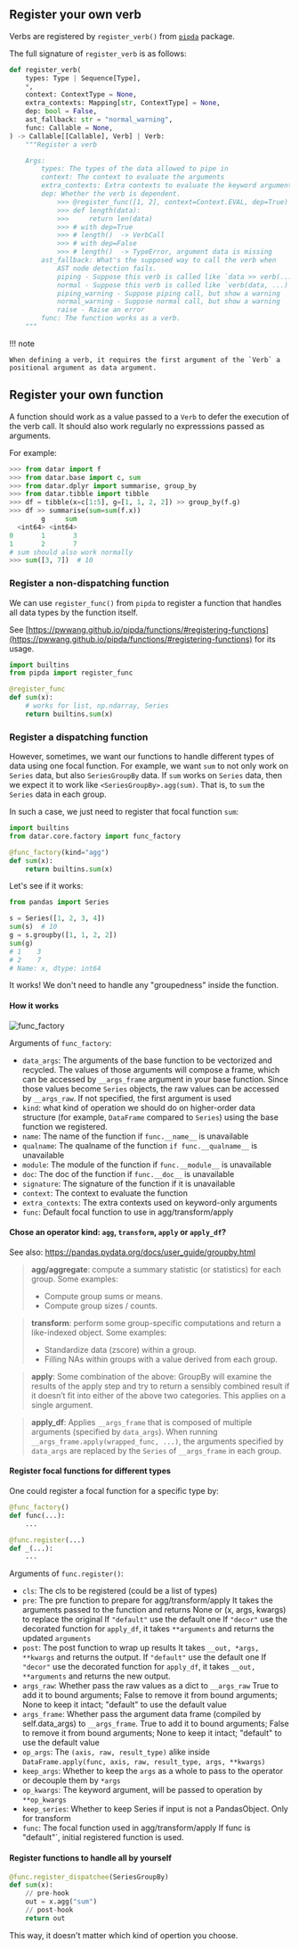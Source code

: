 ## Register your own verb

Verbs are registered by `register_verb()` from [`pipda`][1] package.

The full signature of `register_verb` is as follows:

```python
def register_verb(
    types: Type | Sequence[Type],
    *,
    context: ContextType = None,
    extra_contexts: Mapping[str, ContextType] = None,
    dep: bool = False,
    ast_fallback: str = "normal_warning",
    func: Callable = None,
) -> Callable[[Callable], Verb] | Verb:
    """Register a verb

    Args:
        types: The types of the data allowed to pipe in
        context: The context to evaluate the arguments
        extra_contexts: Extra contexts to evaluate the keyword arguments
        dep: Whether the verb is dependent.
            >>> @register_func([1, 2], context=Context.EVAL, dep=True)
            >>> def length(data):
            >>>     return len(data)
            >>> # with dep=True
            >>> # length()  -> VerbCall
            >>> # with dep=False
            >>> # length()  -> TypeError, argument data is missing
        ast_fallback: What's the supposed way to call the verb when
            AST node detection fails.
            piping - Suppose this verb is called like `data >> verb(...)`
            normal - Suppose this verb is called like `verb(data, ...)`
            piping_warning - Suppose piping call, but show a warning
            normal_warning - Suppose normal call, but show a warning
            raise - Raise an error
        func: The function works as a verb.
    """
```

!!! note

    When defining a verb, it requires the first argument of the `Verb` a positional argument as data argument.


## Register your own function

A function should work as a value passed to a `Verb` to defer the execution of the verb call. It should also work regularly no expresssions passed as arguments.

For example:

```python
>>> from datar import f
>>> from datar.base import c, sum
>>> from datar.dplyr import summarise, group_by
>>> from datar.tibble import tibble
>>> df = tibble(x=c[1:5], g=[1, 1, 2, 2]) >> group_by(f.g)
>>> df >> summarise(sum=sum(f.x))
        g     sum
  <int64> <int64>
0       1       3
1       2       7
# sum should also work normally
>>> sum([3, 7])  # 10
```

### Register a non-dispatching function

We can use `register_func()` from `pipda` to register a function that handles all
data types by the function itself.

See [https://pwwang.github.io/pipda/functions/#registering-functions](https://pwwang.github.io/pipda/functions/#registering-functions) for its usage.

```python
import builtins
from pipda import register_func

@register_func
def sum(x):
    # works for list, np.ndarray, Series
    return builtins.sum(x)
```

### Register a dispatching function

However, sometimes, we want our functions to handle different types of data using
one focal function. For example, we want `sum` to not only work on `Series` data, but also `SeriesGroupBy` data. If `sum` works on `Series` data, then we expect it to work like `<SeriesGroupBy>.agg(sum)`. That is, to `sum` the `Series` data in each group.

In such a case, we just need to register that focal function `sum`:

```python
import builtins
from datar.core.factory import func_factory

@func_factory(kind="agg")
def sum(x):
    return builtins.sum(x)
```

Let's see if it works:

```python
from pandas import Series

s = Series([1, 2, 3, 4])
sum(s)  # 10
g = s.groupby([1, 1, 2, 2])
sum(g)
# 1    3
# 2    7
# Name: x, dtype: int64
```

It works! We don't need to handle any "groupedness" inside the function.

#### How it works

![func_factory](./func_factory.png)

Arguments of `func_factory`:

- `data_args`: The arguments of the base function to be vectorized and
    recycled.
    The values of those arguments will compose a frame,
    which can be accessed by `__args_frame` argument in your
    base function. Since those values become `Series` objects,
    the raw values can be accessed by `__args_raw`.
    If not specified, the first argument is used
- `kind`: what kind of operation we should do on higher-order data structure
    (for example, `DataFrame` compared to `Series`)
    using the base function we registered.
- `name`: The name of the function if `func.__name__` is unavailable
- `qualname`: The qualname of the function `if func.__qualname__` is
    unavailable
- `module`: The module of the function if `func.__module__` is unavailable
- `doc`: The doc of the function if `func.__doc__` is unavailable
- `signature`: The signature of the function if it is unavailable
- `context`: The context to evaluate the function
- `extra_contexts`: The extra contexts used on keyword-only arguments
- `func`: Default focal function to use in agg/transform/apply

#### Chose an operator kind: `agg`, `transform`, `apply` or `apply_df`?

See also: https://pandas.pydata.org/docs/user_guide/groupby.html

> **agg/aggregate**: compute a summary statistic (or statistics) for each group. Some examples:
> - Compute group sums or means.
> - Compute group sizes / counts.

> **transform**: perform some group-specific computations and return a like-indexed object. Some examples:
> - Standardize data (zscore) within a group.
> - Filling NAs within groups with a value derived from each group.

> **apply**: Some combination of the above: GroupBy will examine the results of the apply step and try to return a sensibly combined result if it doesn’t fit into either of the above two categories. This applies on a single argument.

> **apply_df**: Applies `__args_frame` that is composed of multiple arguments (specified by `data_args`). When running `__args_frame.apply(wrapped_func, ...)`, the arguments specified by `data_args` are replaced by the `Series` of `__args_frame` in each group.

#### Register focal functions for different types

One could register a focal function for a specific type by:

```python
@func_factory()
def func(...):
    ...

@func.register(...)
def _(...):
    ...
```

Arguments of `func.register()`:

- `cls`: The cls to be registered (could be a list of types)
- `pre`: The pre function to prepare for agg/transform/apply
    It takes the arguments passed to the function and returns None
    or (x, args, kwargs) to replace the original
    If `"default"` use the default one
    If `"decor"` use the decorated function
    for `apply_df`, it takes `**arguments` and returns the updated `arguments`
- `post`: The  post function to wrap up results
    It takes `__out, *args, **kwargs` and returns the output.
    If `"default"` use the default one
    If `"decor"` use the decorated function
    for `apply_df`, it takes `__out, **arguments` and returns the new output.
- `args_raw`: Whether pass the raw values as a dict to `__args_raw`
    True to add it to bound arguments; False to remove it from
    bound arguments; None to keep it intact; "default" to use
    the default value
- `args_frame`: Whether pass the argument data frame (compiled by
    self.data_args) to `__args_frame`.
    True to add it to bound arguments; False to remove it from
    bound arguments; None to keep it intact; "default" to use
    the default value
- `op_args`: The `(axis, raw, result_type)` alike inside
    `DataFrame.apply(func, axis, raw, result_type, args, **kwargs)`
- `keep_args`: Whether to keep the `args` as a whole to pass to the
    operator or decouple them by `*args`
- `op_kwargs`: The keyword argument, will be passed to operation
    by `**op_kwargs`
- `keep_series`: Whether to keep Series if input is not a PandasObject.
    Only for transform
- `func`: The focal function used in agg/transform/apply
    If func is "default"`, initial registered function is used.

#### Register functions to handle all by yourself

```python
@func.register_dispatchee(SeriesGroupBy)
def sum(x):
    // pre-hook
    out = x.agg("sum")
    // post-hook
    return out
```

This way, it doesn't matter which kind of opertion you choose.



[1]: https://github.com/pwwang/pipda
[2]: https://github.com/pwwang/pipda#caveats
